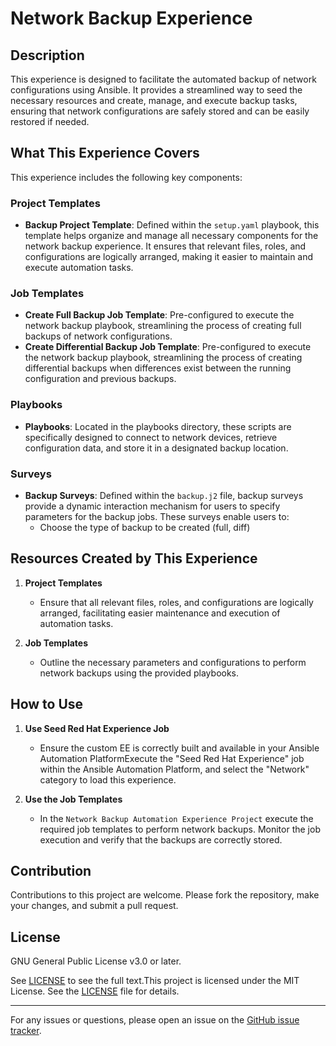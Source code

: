 # Network Backup Experience

## Description

This experience is designed to facilitate the automated backup of network configurations using Ansible. It provides a streamlined way to seed the necessary resources and create, manage, and execute backup tasks, ensuring that network configurations are safely stored and can be easily restored if needed.

## What This Experience Covers

This experience includes the following key components:

### Project Templates

- **Backup Project Template**: Defined within the `setup.yaml` playbook, this template helps organize and manage all necessary components for the network backup experience. It ensures that relevant files, roles, and configurations are logically arranged, making it easier to maintain and execute automation tasks.

### Job Templates

- **Create Full Backup Job Template**: Pre-configured to execute the network backup playbook, streamlining the process of creating full backups of network configurations.
- **Create Differential Backup Job Template**: Pre-configured to execute the network backup playbook, streamlining the process of creating differential backups when differences exist between the running configuration and previous backups.

### Playbooks

- **Playbooks**: Located in the playbooks directory, these scripts are specifically designed to connect to network devices, retrieve configuration data, and store it in a designated backup location.

### Surveys

- **Backup Surveys**: Defined within the `backup.j2` file, backup surveys provide a dynamic interaction mechanism for users to specify parameters for the backup jobs. These surveys enable users to:
  - Choose the type of backup to be created (full, diff)

## Resources Created by This Experience

1. **Project Templates**
    - Ensure that all relevant files, roles, and configurations are logically arranged, facilitating easier maintenance and execution of automation tasks.

2. **Job Templates**
    - Outline the necessary parameters and configurations to perform network backups using the provided playbooks.

## How to Use

1. **Use Seed Red Hat Experience Job**
    - Ensure the custom EE is correctly built and available in your Ansible Automation PlatformExecute the "Seed Red Hat Experience" job within the Ansible Automation Platform, and select the "Network" category to load this experience.

2. **Use the Job Templates**
    - In the `Network Backup Automation Experience Project` execute the required job templates to perform network backups. Monitor the job execution and verify that the backups are correctly stored.

## Contribution

Contributions to this project are welcome. Please fork the repository, make your changes, and submit a pull request.

## License

GNU General Public License v3.0 or later.

See [LICENSE](https://www.gnu.org/licenses/gpl-3.0.txt) to see the full text.This project is licensed under the MIT License. See the [LICENSE](https://github.com/rohitthakur2590/network.backup/blob/main/LICENSE) file for details.

---

For any issues or questions, please open an issue on the [GitHub issue tracker](https://github.com/rohitthakur2590/network.backup/issues).
